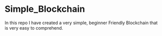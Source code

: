 # Simple_Blockchain
In this repo I have created a very simple, beginner Friendly Blockchain that is very easy to comprehend.
